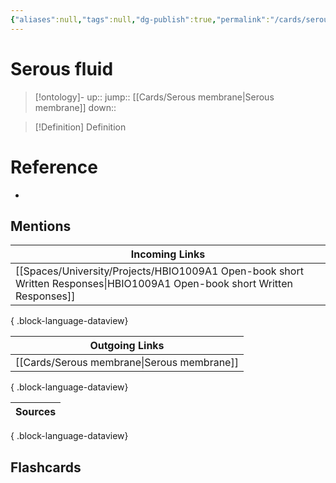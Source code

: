 ```yaml
---
{"aliases":null,"tags":null,"dg-publish":true,"permalink":"/cards/serous-fluid/","dgPassFrontmatter":true}
---
```


# Serous fluid

> [!ontology]-
> up:: 
> jump:: [[Cards/Serous membrane\|Serous membrane]]
> down:: 

> [!Definition] Definition
> 

# Reference
- 

## Mentions

| Incoming Links                                                                                                               |
| ---------------------------------------------------------------------------------------------------------------------------- |
| [[Spaces/University/Projects/HBIO1009A1 Open-book short Written Responses\|HBIO1009A1 Open-book short Written Responses]] |

{ .block-language-dataview}

| Outgoing Links                                |
| --------------------------------------------- |
| [[Cards/Serous membrane\|Serous membrane]] |

{ .block-language-dataview}

| Sources |
| ------- |

{ .block-language-dataview}

## Flashcards 
